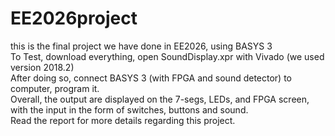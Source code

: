 # EE2026project
this is the final project we have done in EE2026, using BASYS 3  
To Test, download everything, open SoundDisplay.xpr with Vivado (we used version 2018.2)  
After doing so, connect BASYS 3 (with FPGA and sound detector) to computer, program it.  
Overall, the output are displayed on the 7-segs, LEDs, and FPGA screen, with the input in the form of switches, buttons and sound.  
Read the report for more details regarding this project.
